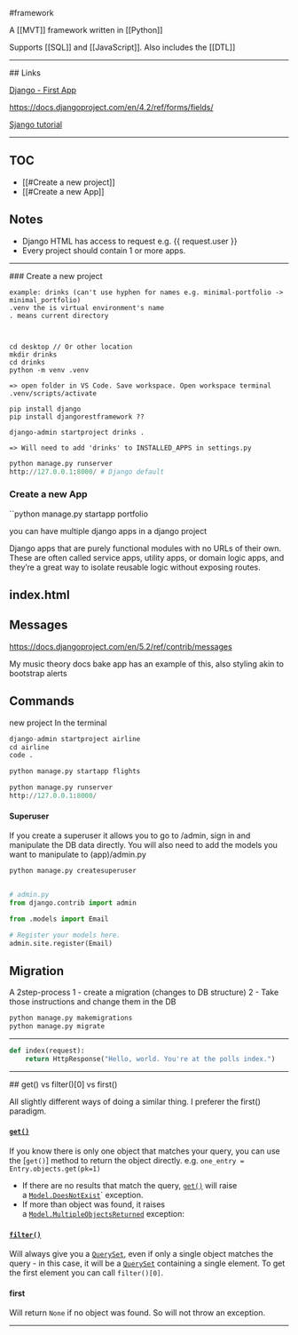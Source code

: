 #framework 

A [[MVT]] framework written in [[Python]]

Supports [[SQL]] and [[JavaScript]]. Also includes the [[DTL]]

<hr>
## Links

[Django - First App](https://docs.djangoproject.com/en/5.0/intro/tutorial01/)

https://docs.djangoproject.com/en/4.2/ref/forms/fields/

[Sjango tutorial](https://developer.mozilla.org/en-US/docs/Learn/Server-side/Django/Home_page)

<hr>

## TOC

- [[#Create a new project]]
- [[#Create a new App]]



## Notes
- Django HTML has access to request e.g. {{ request.user }}
- Every project should contain 1 or more apps.

<hr>
### Create a new project

```
example: drinks (can't use hyphen for names e.g. minimal-portfolio -> minimal_portfolio)
.venv the is virtual environment's name
. means current directory



cd desktop // Or other location
mkdir drinks
cd drinks
python -m venv .venv

=> open folder in VS Code. Save workspace. Open workspace terminal
.venv/scripts/activate

pip install django
pip install djangorestframework ??

django-admin startproject drinks .

=> Will need to add 'drinks' to INSTALLED_APPS in settings.py
```

```python
python manage.py runserver
http://127.0.0.1:8000/ # Django default
```

### Create a new App

``python manage.py startapp portfolio

you can have multiple django apps in a django project

Django apps that are purely functional modules with no URLs of their own. These are often called service apps, utility apps, or domain logic apps, and they’re a great way to isolate reusable logic without exposing routes.
 
 index.html
---



## Messages

https://docs.djangoproject.com/en/5.2/ref/contrib/messages

My music theory docs bake app has an example of this, also styling akin to bootstrap alerts





## Commands

new project
In the terminal
```Python
django-admin startproject airline
cd airline
code .

python manage.py startapp flights

python manage.py runserver
http://127.0.0.1:8000/
```
#### Superuser
If you create a superuser it allows you to go to /admin, sign in and manipulate the DB data directly.
You will also need to add the models you want to manipulate to (app)/admin.py
```Python
python manage.py createsuperuser


# admin.py
from django.contrib import admin

from .models import Email

# Register your models here.
admin.site.register(Email)
```

## Migration

A 2step-process
1 - create a migration (changes to DB structure)
2 - Take those instructions and change them in the DB

```Python
python manage.py makemigrations
python manage.py migrate
```

---

```python
def index(request):
    return HttpResponse("Hello, world. You're at the polls index.")
```








<hr>
## get() vs filter()[0] vs first()

All slightly different ways of doing a similar thing. I preferer the first() paradigm.
#### [`get()`](https://docs.djangoproject.com/en/4.2/ref/models/querysets/#django.db.models.query.QuerySet.get "django.db.models.query.QuerySet.get") 
If you know there is only one object that matches your query, you can use the [`get()`] method to return the object directly.
e.g. ```one_entry = Entry.objects.get(pk=1)```

- If there are no results that match the query, [`get()`](https://docs.djangoproject.com/en/4.2/ref/models/querysets/#django.db.models.query.QuerySet.get "django.db.models.query.QuerySet.get") will raise a [`Model.DoesNotExist`](https://docs.djangoproject.com/en/4.2/ref/models/class/#django.db.models.Model.DoesNotExist)` exception.
- If more than object was found, it raises a [`Model.MultipleObjectsReturned`](https://docs.djangoproject.com/en/4.2/ref/models/class/#django.db.models.Model.MultipleObjectsReturned "django.db.models.Model.MultipleObjectsReturned") exception:
#### [`filter()`](https://docs.djangoproject.com/en/4.2/ref/models/querysets/#django.db.models.query.QuerySet.filter "django.db.models.query.QuerySet.filter") 
Will always give you a [`QuerySet`](https://docs.djangoproject.com/en/4.2/ref/models/querysets/#django.db.models.query.QuerySet "django.db.models.query.QuerySet"), even if only a single object matches the query - in this case, it will be a [`QuerySet`](https://docs.djangoproject.com/en/4.2/ref/models/querysets/#django.db.models.query.QuerySet "django.db.models.query.QuerySet") containing a single element.
To get the first element you can call `filter()[0]`.
#### first
Will return `None` if no object was found. So will not throw an exception.

<hr>

